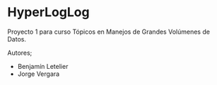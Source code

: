 # HyperLogLog
Proyecto 1 para curso Tópicos en Manejos de Grandes Volúmenes de Datos.

Autores;
- Benjamín Letelier
- Jorge Vergara 
